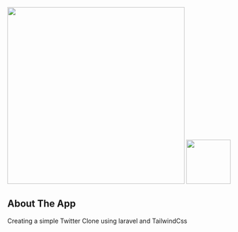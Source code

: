 <p align="center">
    <img src="https://res.cloudinary.com/dtfbvvkyp/image/upload/v1566331377/laravel-logolockup-cmyk-red.svg" width="400">
    <img src="https://upload.wikimedia.org/wikipedia/fr/thumb/c/c8/Twitter_Bird.svg/1200px-Twitter_Bird.svg.png" width="100">
</p>

## About The App
Creating a simple Twitter Clone using laravel and TailwindCss
